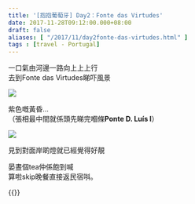 ```yaml
---
title: '[抱抱葡萄牙] Day2：Fonte das Virtudes'
date: 2017-11-28T09:12:00.000+08:00
draft: false
aliases: [ "/2017/11/day2fonte-das-virtudes.html" ]
tags : [travel - Portugal]
---
```


一口氣由河邊一路向上上上行  
去到Fonte das Virtudes睇吓風景  

![](https://c1.staticflickr.com/5/4585/37801225354_64fdf1557a_z.jpg)

紫色嘅黃昏...  
（張相最中間就係頭先睇完嗰條**Ponte D. Luís I**）  

![](https://c1.staticflickr.com/5/4286/35814108505_6e54494e75_z.jpg)

見到對面岸啲燈就已經覺得好靚  
  
晏晝個tea仲係飽到喊  
算啦skip晚餐直接返民宿唞。  
  
  

{{<portugal>}}  
